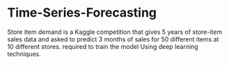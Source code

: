 # Time-Series-Forecasting
Store item demand is a Kaggle competition that gives 5 years of store-item sales data and asked to predict 3 months of sales for 50 different items at 10 different stores.
required to train the model Using deep learning techniques.
